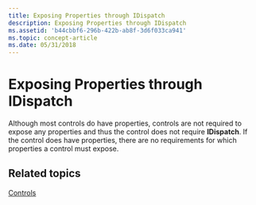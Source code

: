 ```yaml
---
title: Exposing Properties through IDispatch
description: Exposing Properties through IDispatch
ms.assetid: 'b44cbbf6-296b-422b-ab8f-3d6f033ca941'
ms.topic: concept-article
ms.date: 05/31/2018
---
```


# Exposing Properties through IDispatch

Although most controls do have properties, controls are not required to expose any properties and thus the control does not require **IDispatch**. If the control does have properties, there are no requirements for which properties a control must expose.

## Related topics

<dl> <dt>

[Controls](controls.md)
</dt> </dl>

 

 




